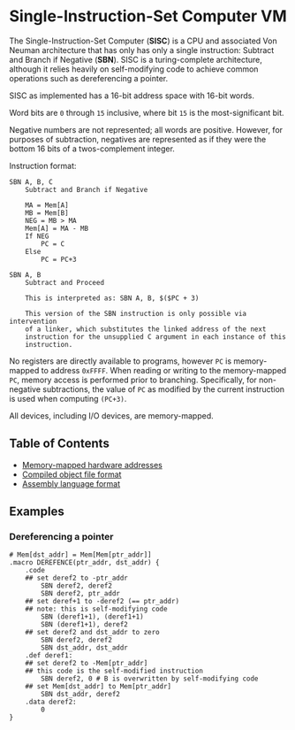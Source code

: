 # Single-Instruction-Set Computer VM

The Single-Instruction-Set Computer (**SISC**) is a CPU and associated Von Neuman architecture that has only has only a single instruction: Subtract and Branch if Negative (**SBN**). SISC is a turing-complete architecture, although it relies heavily on self-modifying code to achieve common operations such as dereferencing a pointer.

SISC as implemented has a 16-bit address space with 16-bit words.

Word bits are `0` through `15` inclusive, where bit `15` is the most-significant bit.

Negative numbers are not represented; all words are positive.  However, for purposes of subtraction, negatives are represented as if they were the bottom 16 bits of a twos-complement integer.

Instruction format:

```
SBN A, B, C
	Subtract and Branch if Negative
	
	MA = Mem[A]
	MB = Mem[B]
	NEG = MB > MA
	Mem[A] = MA - MB
	If NEG
		PC = C
	Else
		PC = PC+3

SBN A, B
	Subtract and Proceed

	This is interpreted as: SBN A, B, $($PC + 3)

	This version of the SBN instruction is only possible via intervention
	of a linker, which substitutes the linked address of the next
	instruction for the unsupplied C argument in each instance of this
	instruction.
```

No registers are directly available to programs, however `PC` is memory-mapped to address `0xFFFF`.  When reading or writing to the memory-mapped `PC`, memory access is performed prior to branching.  Specifically, for non-negative subtractions, the value of `PC` as modified by the current instruction is used when computing `(PC+3)`.

All devices, including I/O devices, are memory-mapped.

## Table of Contents

*	[Memory-mapped hardware addresses](hardware.md)
*	[Compiled object file format](object-file-format.md)
*	[Assembly language format](assembly-language-format.md)

## Examples

### Dereferencing a pointer

```
# Mem[dst_addr] = Mem[Mem[ptr_addr]]
.macro DEREFENCE(ptr_addr, dst_addr) {
	.code
	## set deref2 to -ptr_addr
		SBN deref2, deref2
		SBN deref2, ptr_addr
	## set deref+1 to -deref2 (== ptr_addr)
	## note: this is self-modifying code
		SBN (deref1+1), (deref1+1)
		SBN (deref1+1), deref2
	## set deref2 and dst_addr to zero
		SBN deref2, deref2
		SBN dst_addr, dst_addr
	.def deref1:
	## set deref2 to -Mem[ptr_addr]
	## this code is the self-modified instruction
		SBN deref2, 0 # B is overwritten by self-modifying code
	## set Mem[dst_addr] to Mem[ptr_addr]
		SBN dst_addr, deref2
	.data deref2:
		0
}
```